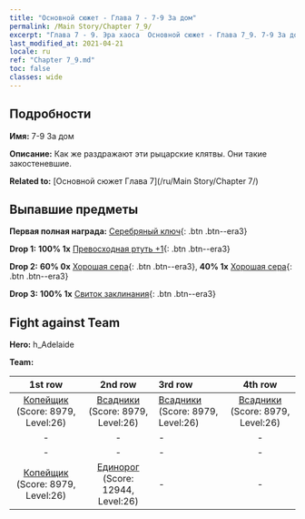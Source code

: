 ```yaml
---
title: "Основной сюжет - Глава 7 - 7-9 За дом"
permalink: /Main Story/Chapter 7_9/
excerpt: "Глава 7 - 9. Эра хаоса  Основной сюжет - Глава 7_9. 7-9 За дом"
last_modified_at: 2021-04-21
locale: ru
ref: "Chapter 7_9.md"
toc: false
classes: wide
---
```


## Подробности

 **Имя:** 7-9 За дом

 **Описание:** Как же раздражают эти рыцарские клятвы. Они такие закостеневшие.

 **Related to:** [Основной сюжет Глава 7](/ru/Main Story/Chapter 7/)

## Выпавшие предметы

 **Первая полная награда:** [Серебряный ключ](/ru/Items/con_693/){: .btn .btn--era3}

 **Drop 1:** **100% 1x** [Превосходная ртуть +1](/ru/Items/mat_21/){: .btn .btn--era3}

 **Drop 2:** **60% 0x** [Хорошая сера](/ru/Items/mat_15/){: .btn .btn--era3}, **40% 1x** [Хорошая сера](/ru/Items/mat_15/){: .btn .btn--era3}

 **Drop 3:** **100% 1x** [Свиток заклинания](/ru/Items/con_694/){: .btn .btn--era3}


## Fight against Team
 **Hero:** h_Adelaide

 **Team:**


  | 1st row | 2nd row | 3rd row | 4th row |
  |:----:|:----:|:----|:----:|
  | [Копейщик](/ru/units/Pikeman/) (Score: 8979, Level:26)  | [Всадники](/ru/units/Cavalier/) (Score: 8979, Level:26)  | [Всадники](/ru/units/Cavalier/) (Score: 8979, Level:26)  | [Всадники](/ru/units/Cavalier/) (Score: 8979, Level:26)  |
  | - | - | - | - |
  | - | - | - | - |
  | [Копейщик](/ru/units/Pikeman/) (Score: 8979, Level:26)  | [Единорог](/ru/units/Unicorn/) (Score: 12944, Level:26)  | - | - |



